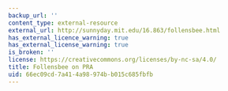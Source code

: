 ```yaml
---
backup_url: ''
content_type: external-resource
external_url: http://sunnyday.mit.edu/16.863/follensbee.html
has_external_licence_warning: true
has_external_license_warning: true
is_broken: ''
license: https://creativecommons.org/licenses/by-nc-sa/4.0/
title: Follensbee on PRA
uid: 66ec09cd-7a41-4a98-974b-b015c685fbfb
---
```

